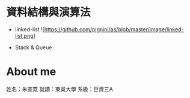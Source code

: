 # 資料結構與演算法
  * linked-list
  ![https://github.com/pignini/as/blob/master/image/linked-list.png]
  
 
  * Stack & Queue

# About me
姓名：朱宣霓
就讀：東吳大學
系級：巨資三A


